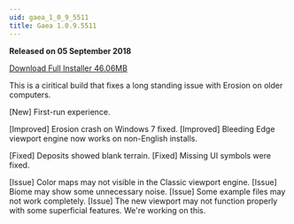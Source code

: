 ```yaml
---
uid: gaea_1_0_9_5511
title: Gaea 1.0.9.5511
---
```



**Released on 05 September 2018**

<a href="http://viridian.quadspinner.com/gaea/Gaea-EAP-5511.exe">Download Full Installer 46.06MB</a> <br>


<div class="release-note">

This is a ciritical build that fixes a long standing issue with Erosion on older computers.

[New] First-run experience.

[Improved] Erosion crash on Windows 7 fixed.
[Improved] Bleeding Edge viewport engine now works on non-English installs.

[Fixed] Deposits showed blank terrain.
[Fixed] Missing UI symbols were fixed.

[Issue] Color maps may not visible in the Classic viewport engine.
[Issue] Biome may show some unnecessary noise.
[Issue] Some example files may not work completely.
[Issue] The new viewport may not function properly with some superficial features. We're working on this.

</div>
